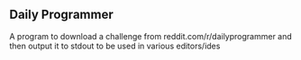## Daily Programmer

A program to download a challenge from reddit.com/r/dailyprogrammer and then output it to stdout to be used in various editors/ides
